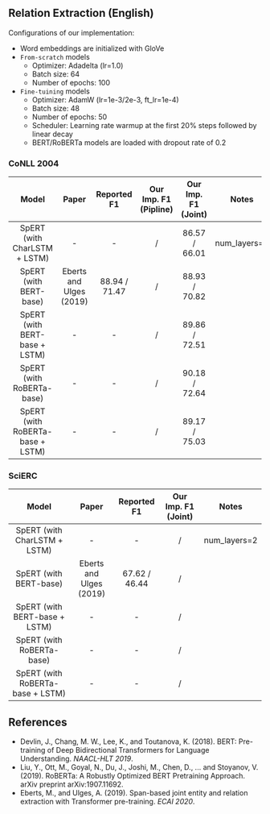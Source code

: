 ## Relation Extraction (English)
Configurations of our implementation:
* Word embeddings are initialized with GloVe
* `From-scratch` models
    * Optimizer: Adadelta (lr=1.0)
    * Batch size: 64
    * Number of epochs: 100
* `Fine-tuining` models
    * Optimizer: AdamW (lr=1e-3/2e-3, ft_lr=1e-4)
    * Batch size: 48
    * Number of epochs: 50
    * Scheduler: Learning rate warmup at the first 20% steps followed by linear decay
    * BERT/RoBERTa models are loaded with dropout rate of 0.2

### CoNLL 2004 
| Model | Paper | Reported F1 | Our Imp. F1 (Pipline) | Our Imp. F1 (Joint) | Notes |
|:-----:|:-----:|:-----------:|:---------------------:|:-------------------:|:-----:|
| SpERT (with CharLSTM + LSTM)| -                     | -             |  /  | 86.57 / 66.01 | num_layers=2 |
| SpERT (with BERT-base)    | Eberts and Ulges (2019) | 88.94 / 71.47 |  /  | 88.93 / 70.82 | 
| SpERT (with BERT-base + LSTM) | -                   | -             |  /  | 89.86 / 72.51 | 
| SpERT (with RoBERTa-base)        | -                | -             |  /  | 90.18 / 72.64 | 
| SpERT (with RoBERTa-base + LSTM) | -                | -             |  /  | 89.17 / 75.03 | 

### SciERC
| Model | Paper | Reported F1 | Our Imp. F1 (Joint) | Notes |
|:-----:|:-----:|:-----------:|:-------------------:|:-----:|
| SpERT (with CharLSTM + LSTM)| -                     | -             |  /  | num_layers=2 |
| SpERT (with BERT-base)    | Eberts and Ulges (2019) | 67.62 / 46.44 |  /  | 
| SpERT (with BERT-base + LSTM) | -                   | -             |  /  | 
| SpERT (with RoBERTa-base)        | -                | -             |  /  | 
| SpERT (with RoBERTa-base + LSTM) | -                | -             |  /  | 



## References
* Devlin, J., Chang, M. W., Lee, K., and Toutanova, K. (2018). BERT: Pre-training of Deep Bidirectional Transformers for Language Understanding. *NAACL-HLT 2019*.
* Liu, Y., Ott, M., Goyal, N., Du, J., Joshi, M., Chen, D., ... and Stoyanov, V. (2019). RoBERTa: A Robustly Optimized BERT Pretraining Approach. arXiv preprint arXiv:1907.11692. 
* Eberts, M., and Ulges, A. (2019). Span-based joint entity and relation extraction with Transformer pre-training. *ECAI 2020*.
